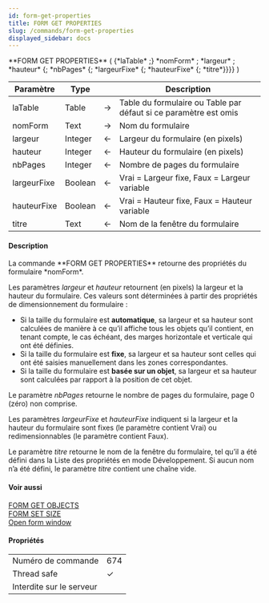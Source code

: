 ```yaml
---
id: form-get-properties
title: FORM GET PROPERTIES
slug: /commands/form-get-properties
displayed_sidebar: docs
---
```


<!--REF #_command_.FORM GET PROPERTIES.Syntax-->**FORM GET PROPERTIES** ( {*laTable* ;} *nomForm* ; *largeur* ; *hauteur* {; *nbPages* {; *largeurFixe* {; *hauteurFixe* {; *titre*}}}} )<!-- END REF-->
<!--REF #_command_.FORM GET PROPERTIES.Params-->
| Paramètre | Type |  | Description |
| --- | --- | --- | --- |
| laTable | Table | &#8594;  | Table du formulaire ou Table par défaut si ce paramètre est omis |
| nomForm | Text | &#8594;  | Nom du formulaire |
| largeur | Integer | &#8592; | Largeur du formulaire (en pixels) |
| hauteur | Integer | &#8592; | Hauteur du formulaire (en pixels) |
| nbPages | Integer | &#8592; | Nombre de pages du formulaire |
| largeurFixe | Boolean | &#8592; | Vrai = Largeur fixe, Faux = Largeur variable |
| hauteurFixe | Boolean | &#8592; | Vrai = Hauteur fixe, Faux = Hauteur variable |
| titre | Text | &#8592; | Nom de la fenêtre du formulaire |

<!-- END REF-->

#### Description 

<!--REF #_command_.FORM GET PROPERTIES.Summary-->La commande **FORM GET PROPERTIES** retourne des propriétés du formulaire *nomForm*.<!-- END REF--> 

Les paramètres *largeur* et *hauteur* retournent (en pixels) la largeur et la hauteur du formulaire. Ces valeurs sont déterminées à partir des propriétés de dimensionnement du formulaire :

* Si la taille du formulaire est **automatique**, sa largeur et sa hauteur sont calculées de manière à ce qu’il affiche tous les objets qu’il contient, en tenant compte, le cas échéant, des marges horizontale et verticale qui ont été définies.
* Si la taille du formulaire est **fixe**, sa largeur et sa hauteur sont celles qui ont été saisies manuellement dans les zones correspondantes.
* Si la taille du formulaire est **basée sur un objet**, sa largeur et sa hauteur sont calculées par rapport à la position de cet objet.

Le paramètre *nbPages* retourne le nombre de pages du formulaire, page 0 (zéro) non comprise.

Les paramètres *largeurFixe* et *hauteurFixe* indiquent si la largeur et la hauteur du formulaire sont fixes (le paramètre contient Vrai) ou redimensionnables (le paramètre contient Faux). 

Le paramètre *titre* retourne le nom de la fenêtre du formulaire, tel qu’il a été défini dans la Liste des propriétés en mode Développement. Si aucun nom n’a été défini, le paramètre *titre* contient une chaîne vide. 

#### Voir aussi 

[FORM GET OBJECTS](form-get-objects.md)  
[FORM SET SIZE](form-set-size.md)  
[Open form window](open-form-window.md)  

#### Propriétés
|  |  |
| --- | --- |
| Numéro de commande | 674 |
| Thread safe | &check; |
| Interdite sur le serveur ||


